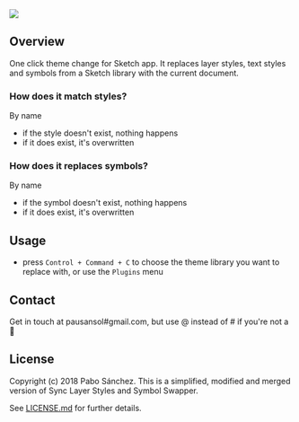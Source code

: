 <img src='https://raw.githubusercontent.com/pausansol/camilo/master/images/cover.png'>

## Overview
One click theme change for Sketch app. It replaces layer styles, text styles and symbols from a Sketch library with the current document. 

### How does it match styles?
By name
* if the style doesn't exist, nothing happens
* if it does exist, it's overwritten

### How does it replaces symbols?
By name
* if the symbol doesn't exist, nothing happens
* if it does exist, it's overwritten

## Usage
* press `Control + Command + C` to choose the theme library you want to replace with, or use the `Plugins` menu

## Contact
Get in touch at pausansol#gmail.com, but use @ instead of # if you're not a 🤖

## License
Copyright (c) 2018 Pabo Sánchez. This is a simplified, modified and merged version of Sync Layer Styles and Symbol Swapper.

See [LICENSE.md](https://github.com/pausansol/camilo/blob/master/LICENSE.md) for further details.
